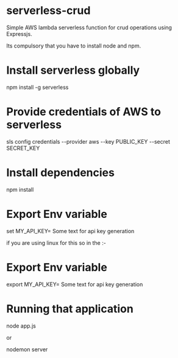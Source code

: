 # serverless-crud

Simple AWS lambda serverless function for crud operations using Expressjs.

Its compulsory that you have to install node and npm.

# Install serverless globally
 npm install -g serverless

# Provide credentials of AWS to serverless
 sls config credentials --provider aws --key PUBLIC_KEY --secret SECRET_KEY

# Install dependencies
 npm install

# Export Env variable
 set MY_API_KEY= Some text for api key generation

if you are using linux for this so in the :-

# Export Env variable
 export MY_API_KEY= Some text for api key generation

# Running that application
 node app.js

 or

 nodemon server
